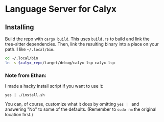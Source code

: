 # Language Server for Calyx

## Installing

Build the repo with `cargo build`. This uses `build.rs` to build and link the tree-sitter dependencies. Then, link the resulting binary into a place on your path. I like `~/.local/bin`.

```bash
cd ~/.local/bin
ln -s $calyx_repo/target/debug/calyx-lsp calyx-lsp
```


### Note from Ethan:

I made a hacky install script if you want to use it:
```shell
yes | ./install.sh
```

You can, of course, customize what it does by omitting `yes | ` and answering "No" to some of the defaults.
(Remember to `sudo rm` the original location first.)

